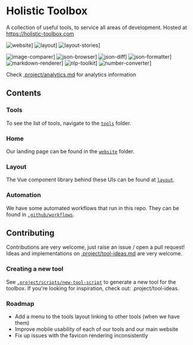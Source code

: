 # Holistic Toolbox

A collection of useful tools, to service all areas of development. Hosted at https://holistic-toolbox.com

![website](https://github.com/holistic-web/toolbox/workflows/deploy-website/badge.svg)]
![layout](https://github.com/holistic-web/toolbox/workflows/publish-layout/badge.svg)]
![layout-stories](https://github.com/holistic-web/toolbox/workflows/deploy-layout-stories/badge.svg)]

![image-comparer](https://github.com/holistic-web/toolbox/workflows/deploy-tool-image-comparer/badge.svg)]
![json-browser](https://github.com/holistic-web/toolbox/workflows/deploy-tool-json-browser/badge.svg)]
![json-diff](https://github.com/holistic-web/toolbox/workflows/deploy-tool-json-diff/badge.svg)]
![json-formatter](https://github.com/holistic-web/toolbox/workflows/deploy-tool-json-formatter/badge.svg)]
![markdown-renderer](https://github.com/holistic-web/toolbox/workflows/deploy-tool-markdown-renderer/badge.svg)]
![nlp-toolkit](https://github.com/holistic-web/toolbox/workflows/deploy-tool-nlp-toolkit/badge.svg)]
![number-converter](https://github.com/holistic-web/toolbox/workflows/deploy-tool-number-converter/badge.svg)]

Check [.project/analytics.md](/.project/analytics.md) for analytics information

## Contents

### Tools
To see the list of tools, navigate to the [`tools`](/tools) folder.

### Home
Our landing page can be found in the [`website`](/website) folder.

### Layout
The Vue component library behind these UIs can be found at [`layout`](/layout).

### Automation
We have some automated workflows that run in this repo. They can be found in [`.github/workflows`](/.github/workflows).

## Contributing
Contributions are very welcome, just raise an issue / open a pull request! Ideas and implementations on [.project/tool-ideas.md](/.project/tool-ideas.md) are very welcome.


### Creating a new tool
See [`.project/scripts/new-tool-script`](.project/scripts/new-tool-script) to generate a new tool for the toolbox. If you're looking for inspiration, check out: .project/tool-ideas.

### Roadmap
- Add a menu to the tools layout linking to other tools (when we have them)
- Improve mobile usability of each of our tools and our main website
- Fix up issues with the favicon rendering inconsistently